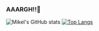 ### AAARGH!!🦖

<!--
**jotix16/jotix16** is a ✨ _special_ ✨ repository because its `README.md` (this file) appears on your GitHub profile.

Here are some ideas to get you started:

- 🔭 I’m currently working on ...
- 🌱 I’m currently learning ...
- 👯 I’m looking to collaborate on ...
- 🤔 I’m looking for help with ...
- 💬 Ask me about ...
- 📫 How to reach me: ...
- 😄 Pronouns: ...
- ⚡ Fun fact: ...
-->
![Mikel's GitHub stats](https://github-readme-stats.vercel.app/api?username=jotix16&theme=light&show_icons=true&count_private=true)
[![Top Langs](https://github-readme-stats.vercel.app/api/top-langs/?username=jotix16&hide=matlab,jupyter%20notebook)](https://github.com/anuraghazra/github-readme-stats)
